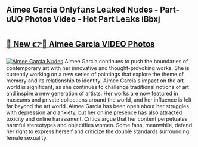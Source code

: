 ## Aimee Garcia Onlyf𝚊ns Le𝚊ked N𝚞des - Part-uUQ Photos Video - Hot Part Le𝚊ks iBbxj

# <h2><a href="http://ab60245.deff.icu/?id=Aimee+Garcia">🔗 New 👉🔴 Aimee Garcia VIDEO Photos</a></h2>

[![Aimee Garcia N𝚞des](https://i.imgur.com/rIISA9y.gif)](http://ab60245.deff.icu/?id=Aimee+Garcia)
Aimee Garcia continues to push the boundaries of contemporary art with her innovative and thought-provoking works. She is currently working on a new series of paintings that explore the theme of memory and its relationship to identity. Aimee Garcia's impact on the art world is significant, as she continues to challenge traditional notions of art and inspire a new generation of artists. Her works are now featured in museums and private collections around the world, and her influence is felt far beyond the art world. Aimee Garcia has been open about her struggles with depression and anxiety, but her online presence has also attracted toxicity and online harassment. Critics argue that her content perpetuates harmful stereotypes and objectifies women. Some fans, meanwhile, defend her right to express herself and criticize the double standards surrounding female sexuality.
